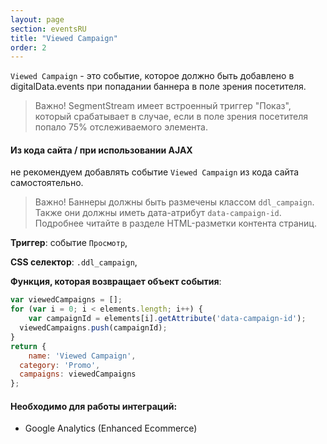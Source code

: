 ```yaml
---
layout: page
section: eventsRU
title: "Viewed Campaign"
order: 2
---
```

`Viewed Campaign` - это событие, которое должно быть добавлено в digitalData.events при попадании баннера в поле зрения посетителя.
>Важно! SegmentStream имеет встроенный триггер "Показ", который срабатывает в случае, если в поле зрения посетителя попало 75% отслеживаемого элемента.

#### Из кода сайта / при использовании AJAX
не рекомендуем добавлять событие `Viewed Campaign` из кода сайта самостоятельно.

>Важно! Баннеры должны быть размечены классом `ddl_campaign`. Также они должны иметь дата-атрибут `data-campaign-id`. Подробнее читайте в разделе HTML-разметки контента страниц.

**Триггер**: событие `Просмотр`,

**CSS селектор**: `.ddl_campaign`,

**Функция, которая возвращает объект события**:
```javascript
var viewedCampaigns = [];
for (var i = 0; i < elements.length; i++) {
	var campaignId = elements[i].getAttribute('data-campaign-id');
  viewedCampaigns.push(campaignId);
}
return {
	name: 'Viewed Campaign',
  category: 'Promo',
  campaigns: viewedCampaigns
};
```

#### Необходимо для работы интеграций:
* Google Analytics (Enhanced Ecommerce)
